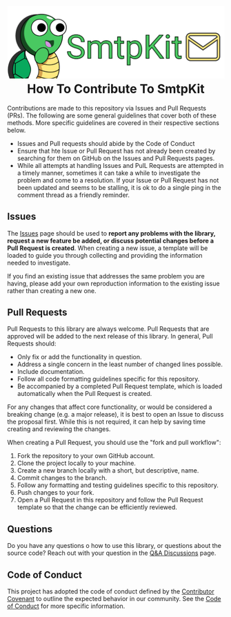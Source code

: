 <h1 align="center">
<img src="https://raw.githubusercontent.com/AristurtleDev/SmtpKit/main/.github/smtpkit.png" alt="SmtpKit Logo">
<br/>
How To Contribute To SmtpKit
</h1>

Contributions are made to this repository via Issues and Pull Requests (PRs).  The following are some general guidelines that cover both of these methods.  More specific guidelines are covered in their respective sections below.

*   Issues and Pull requests should abide by the Code of Conduct
*   Ensure that hte Issue or Pull Request has not already been created by searching for them on GitHub on the Issues and Pull Requests pages.
*   While all attempts at handling Issues and PulL Requests are attempted in a timely manner, sometimes it can take a while to investigate the problem and come to a resolution.  If your Issue or Pull Request has not been updated and seems to be stalling, it is ok to do a single ping in the comment thread as a friendly reminder.

## Issues
The [Issues](https://github.com/AristurtleDev/SmtpKit/issues) page should be used to **report any problems with the library, request a new feature be added, or discuss potential changes before a Pull Request is created**.  When creating a new issue, a template will be loaded to guide you through collecting and providing the information needed to investigate. 

If you find an existing issue that addresses the same problem you are having, please add your own reproduction information to the existing issue rather than creating a new one.

## Pull Requests
Pull Requests to this library are always welcome.  Pull Requests that are approved will be added to the next release of this library.  In general, Pull Requests should:

*   Only fix or add the functionality in question.
*   Address a single concern in the least number of changed lines possible.
*   Include documentation.
*   Follow all code formatting guidelines specific for this repository.
*   Be accompanied by a completed Pull Request template, which is loaded automatically when the Pull Request is created.

For any changes that affect core functionality, or would be considered a breaking change (e.g. a major release), it is best to open an Issue to discuss the proposal first.  While this is not required, it can help by saving time creating and reviewing the changes.

When creating a Pull Request, you should use the "fork and pull workflow":

1.  Fork the repository to your own GitHub account.
2.  Clone the project locally to your machine.
3.  Create a new branch locally with a short, but descriptive, name.
4.  Commit changes to the branch.
5.  Follow any formatting and testing guidelines specific to this repository.
6.  Push changes to your fork.
7.  Open a Pull Request in this repository and follow the Pull Request template so that the change can be efficiently reviewed.

## Questions
Do you have any questions o how to use this library, or questions about the source code?  Reach out with your question in the [Q&A Discussions](https://github.com/AristurtleDev/SmtpKit/discussions/categories/q-a) page.

## Code of Conduct
This project has adopted the code of conduct defined by the [Contributor Covenant](https://www.contributor-covenant.org/version/2/1/code_of_conduct/) to outline the expected behavior in our community.  See the [Code of Conduct](CODE_OF_CONDUCT.md) for more specific information.